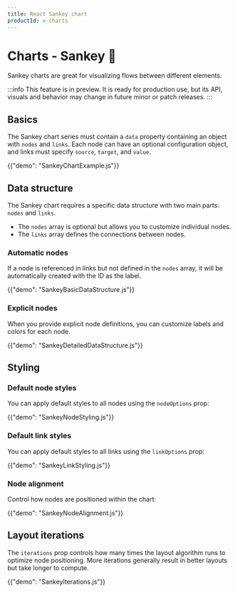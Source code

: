 ```yaml
---
title: React Sankey chart
productId: x-charts
---
```


# Charts - Sankey [<span class="plan-pro"></span>](/x/introduction/licensing/#pro-plan 'Pro plan')🧪

<p class="description">Sankey charts are great for visualizing flows between different elements.</p>

:::info
This feature is in preview. It is ready for production use, but its API, visuals and behavior may change in future minor or patch releases.
:::

## Basics

The Sankey chart series must contain a `data` property containing an object with `nodes` and `links`.
Each node can have an optional configuration object, and links must specify `source`, `target`, and `value`.

{{"demo": "SankeyChartExample.js"}}

## Data structure

The Sankey chart requires a specific data structure with two main parts: `nodes` and `links`.

- The `nodes` array is optional but allows you to customize individual nodes.
- The `links` array defines the connections between nodes.

### Automatic nodes

If a node is referenced in links but not defined in the `nodes` array, it will be automatically created with the ID as the label.

{{"demo": "SankeyBasicDataStructure.js"}}

### Explicit nodes

When you provide explicit node definitions, you can customize labels and colors for each node.

{{"demo": "SankeyDetailedDataStructure.js"}}

## Styling

### Default node styles

You can apply default styles to all nodes using the `nodeOptions` prop:

{{"demo": "SankeyNodeStyling.js"}}

### Default link styles

You can apply default styles to all links using the `linkOptions` prop:

{{"demo": "SankeyLinkStyling.js"}}

### Node alignment

Control how nodes are positioned within the chart:

{{"demo": "SankeyNodeAlignment.js"}}
## Layout iterations

The `iterations` prop controls how many times the layout algorithm runs to optimize node positioning. More iterations generally result in better layouts but take longer to compute.

{{"demo": "SankeyIterations.js"}}
